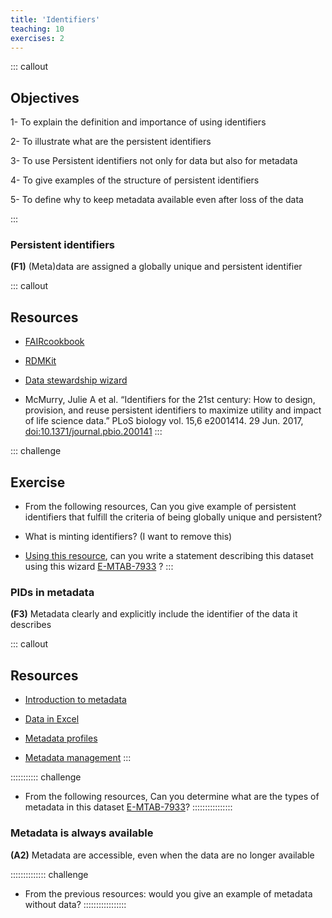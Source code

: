 ```yaml
---
title: 'Identifiers'
teaching: 10
exercises: 2
---
```


::: callout
## Objectives
1- To explain the definition and importance of using identifiers

2- To illustrate what are the persistent identifiers

3- To use Persistent identifiers not only for data but also for metadata

4- To give examples of the structure of persistent identifiers

5- To define why to keep metadata available even after loss of the data

:::


### Persistent identifiers

**(F1)** (Meta)data are assigned a globally unique and persistent identifier

::: callout
## Resources

- [FAIRcookbook](https://faircookbook.elixir-europe.org/content/recipes/findability/identifiers.html)

- [RDMKit](https://rdmkit.elixir-europe.org/identifiers.html)

- [Data stewardship wizard](https://researchers.ds-wizard.org/knowledge-models/dsw:root:latest/preview?questionUuid=d21fdb06-22bf-418e-aa40-dc5ef1485f56)

- McMurry, Julie A et al. “Identifiers for the 21st century: How to design, provision, and reuse persistent identifiers to maximize utility and impact of life science data.” PLoS biology vol. 15,6 e2001414. 29 Jun. 2017, [doi:10.1371/journal.pbio.200141](https://www.ncbi.nlm.nih.gov/pmc/articles/PMC5490878/)
:::

::: challenge
## Exercise
- From the following resources, Can you give example of persistent identifiers that fulfill the criteria of being globally unique and persistent?

- What is minting identifiers? (I want to remove this)

- [Using this resource](https://researchers.ds-wizard.org/knowledge-models/dsw:root:latest/preview?questionUuid=d21fdb06-22bf-418e-aa40-dc5ef1485f56), can you write a statement describing this dataset using this wizard [E-MTAB-7933](https://www.ebi.ac.uk/biostudies/arrayexpress/studies/E-MTAB-7933) ?
:::

### PIDs in metadata

**(F3)** Metadata clearly and explicitly include the identifier of the data it describes

::: callout
## Resources

- [Introduction to metadata](https://carpentries-incubator.github.io/fair-bio-practice/07-data-in-excel/index.html)

- [Data in Excel](https://carpentries-incubator.github.io/fair-bio-practice/05-intro-to-metadata/index.html)

- [Metadata profiles](https://faircookbook.elixir-europe.org/content/recipes/interoperability/creating-minimal-metadata-profiles.html)

- [Metadata management](https://rdmkit.elixir-europe.org/metadata_management.html)
:::

::::::::::: challenge
- From the following resources, Can you determine what are the types of metadata in this dataset [E-MTAB-7933](https://www.ebi.ac.uk/biostudies/arrayexpress/studies/E-MTAB-7933)?
::::::::::::::::


### Metadata is always available

**(A2)** Metadata are accessible, even when the data are no longer available

:::::::::::::: challenge
- From the previous resources: would you give an example of metadata without data?
:::::::::::::::::
